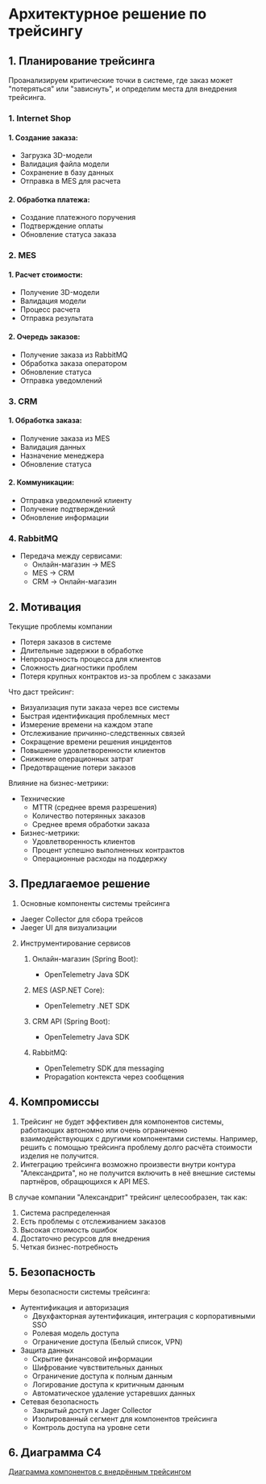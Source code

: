 # Архитектурное решение по трейсингу
## 1. Планирование трейсинга

Проанализируем критические точки в системе, где заказ может "потеряться" или "зависнуть", и определим места для внедрения трейсинга.

### 1. Internet Shop
#### 1. Создание заказа:
   - Загрузка 3D-модели
   - Валидация файла модели
   - Сохранение в базу данных
   - Отправка в MES для расчета
#### 2. Обработка платежа:
   - Создание платежного поручения
   - Подтверждение оплаты
   - Обновление статуса заказа   
### 2. MES
#### 1. Расчет стоимости:
   - Получение 3D-модели
   - Валидация модели
   - Процесс расчета
   - Отправка результата
#### 2. Очередь заказов:
   - Получение заказа из RabbitMQ
   - Обработка заказа оператором
   - Обновление статуса
   - Отправка уведомлений   
### 3. CRM
#### 1. Обработка заказа:
   - Получение заказа из MES
   - Валидация данных
   - Назначение менеджера
   - Обновление статуса
#### 2. Коммуникации:
   - Отправка уведомлений клиенту
   - Получение подтверждений
   - Обновление информации
### 4. RabbitMQ
- Передача между сервисами:
   - Онлайн-магазин → MES
   - MES → CRM
   - CRM → Онлайн-магазин

## 2. Мотивация

Текущие проблемы компании
- Потеря заказов в системе
- Длительные задержки в обработке
- Непрозрачность процесса для клиентов
- Сложность диагностики проблем
- Потеря крупных контрактов из-за проблем с заказами

Что даст трейсинг:
- Визуализация пути заказа через все системы
- Быстрая идентификация проблемных мест
- Измерение времени на каждом этапе
- Отслеживание причинно-следственных связей
- Сокращение времени решения инцидентов
- Повышение удовлетворенности клиентов
- Снижение операционных затрат
- Предотвращение потери заказов

Влияние на бизнес-метрики:
 - Технические 
    - MTTR (среднее время разрешения)
    - Количество потерянных заказов
    - Среднее время обработки заказа
- Бизнес-метрики:
    - Удовлетворенность клиентов
    - Процент успешно выполненных контрактов
    - Операционные расходы на поддержку
    
## 3. Предлагаемое решение
1. Основные компоненты системы трейсинга
- Jaeger Collector для сбора трейсов
- Jaeger UI для визуализации

2. Инструментирование сервисов
    1. Онлайн-магазин (Spring Boot):
        - OpenTelemetry Java SDK

    2. MES (ASP.NET Core):
        - OpenTelemetry .NET SDK

    3. CRM API (Spring Boot):
        - OpenTelemetry Java SDK

    4. RabbitMQ:
        - OpenTelemetry SDK для messaging
        - Propagation контекста через сообщения

## 4. Компромиссы

1. Трейсинг не будет эффективен для компонентов системы, работающих автономно или очень ограниченно взаимодействующих с другими компонентами системы. Например, решить с помощью трейсинга проблему долго расчёта стоимости изделия не получится. 
2. Интеграцию трейсинга возможно произвести внутри контура "Александрита", но не получится включить в неё внешние системы партнёров, обращющихся к API MES. 

В случае компании "Александрит" трейсинг целесообразен, так как:
1. Система распределенная
2. Есть проблемы с отслеживанием заказов
3. Высокая стоимость ошибок
4. Достаточно ресурсов для внедрения
5. Четкая бизнес-потребность

## 5. Безопасность
Меры безопасности системы трейсинга:
- Аутентификация и авторизация
    - Двухфакторная аутентификация, интеграция с корпоративными SSO
    - Ролевая модель доступа
    - Ограничение доступа (Белый список, VPN)
- Защита данных
    - Скрытие финансовой информации
    - Шифрование чувствительных данных
    - Ограничение доступа к полным данным
    - Логирование доступа к критичным данным
    - Автоматическое удаление устаревших данных
- Сетевая безопасность
    - Закрытый доступ к Jager Collector
    - Изолированный сегмент для компонентов трейсинга
    - Контроль доступа на уровне сети
    
    
## 6. Диаграмма C4

[Диаграмма компонентов с внедрённым трейсингом](./diagram.drawio)